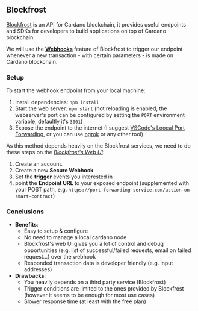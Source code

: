 ## Blockfrost
[Blockfrost](https://blockfrost.io/) is an API for Cardano blockchain, it provides useful endpoints and SDKs for developers to build applications on top of Cardano blockchain.

We will use the **[Webhooks](https://blockfrost.dev/start-building/webhooks/)** feature of Blockfrost to trigger our endpoint whenever a new transaction - with certain parameters - is made on Cardano blockchain.

### Setup
To start the webhook endpoint from your local machine:
1. Install dependencies: `npm install`
2. Start the web server: `npm start` (hot reloading is enabled, the webserver's port can be configured by setting the `PORT` environment variable, defaultly it's `3001`)
3. Expose the endpoint to the internet (I suggest [VSCode's Loocal Port Forwarding](https://code.visualstudio.com/docs/editor/port-forwarding), or you can use [ngrok](https://ngrok.com/) or any other tool)

As this method depends heavily on the Blockfrost services, we need to do these steps on the *[Blockfrost's Web UI](https://blockfrost.dev/)*:
1. Create an account.
2. Create a new **Secure Webhook**
3. Set the **trigger** events you interested in
4. point the **Endpoint URL** to your exposed endpoint (supplemented with your POST path, e.g. `https://port-forwarding-service.com/action-on-smart-contract`)

### Conclusions
- **Benefits**:
    - Easy to setup & configure
    - No need to manage a local cardano node
    - Blockfrost's web UI gives you a lot of control and debug opportunities (e.g. list of successful/failed requests, email on failed request...) over the webhook
    - Responded transaction data is developer friendly (e.g. input addresses)
- **Drawbacks**:
    - You heavily depends on a third party service (Blockfrost)
    - Trigger conditions are limited to the ones provided by Blockfrost (however it seems to be enough for most use cases)
    - Slower response time (at least with the free plan)